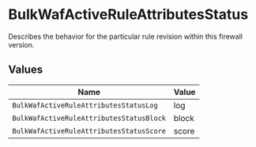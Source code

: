 # BulkWafActiveRuleAttributesStatus

Describes the behavior for the particular rule revision within this firewall version.


## Values

| Name                                     | Value                                    |
| ---------------------------------------- | ---------------------------------------- |
| `BulkWafActiveRuleAttributesStatusLog`   | log                                      |
| `BulkWafActiveRuleAttributesStatusBlock` | block                                    |
| `BulkWafActiveRuleAttributesStatusScore` | score                                    |
